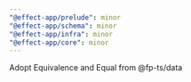```yaml
---
"@effect-app/prelude": minor
"@effect-app/schema": minor
"@effect-app/infra": minor
"@effect-app/core": minor
---
```


Adopt Equivalence and Equal from @fp-ts/data
